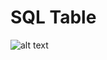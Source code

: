# SQL Table
![alt text](https://github.com/e0895846/TIC2601_Team4/blob/main/ReadMe%20Related/Full%20Schema%20Table.jpg?raw=true)
